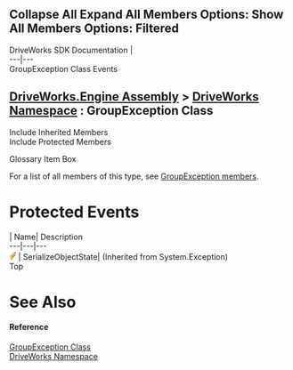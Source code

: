 Collapse All Expand All Members Options: Show All  Members Options: Filtered   
---  
DriveWorks SDK Documentation  |   
---|---  
GroupException Class Events   
  
[DriveWorks.Engine Assembly](topic2156.md) > [DriveWorks Namespace](topic2159.md) : GroupException Class  
---  
  
Include Inherited Members    
Include Protected Members    


Glossary Item Box

For a list of all members of this type, see [GroupException members](topic3161.md).

# Protected Events

| Name| Description  
---|---|---  
![Protected Event](dotnetimages/protectedEvent.gif)| SerializeObjectState|  (Inherited from System.Exception)  
Top

# See Also

#### Reference

[GroupException Class](topic3160.md)   
[DriveWorks Namespace](topic2159.md)


